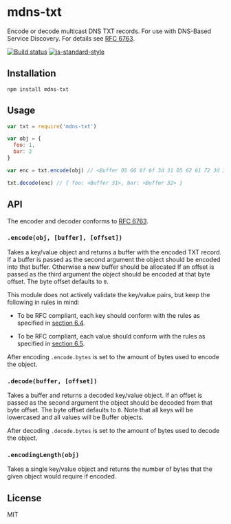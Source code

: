 # mdns-txt

Encode or decode multicast DNS TXT records. For use with DNS-Based
Service Discovery. For details see [RFC 6763](https://tools.ietf.org/html/rfc6763).

[![Build status](https://travis-ci.org/watson/mdns-txt.svg?branch=master)](https://travis-ci.org/watson/mdns-txt)
[![js-standard-style](https://img.shields.io/badge/code%20style-standard-brightgreen.svg?style=flat)](https://github.com/feross/standard)

## Installation

```
npm install mdns-txt
```

## Usage

```js
var txt = require('mdns-txt')

var obj = {
  foo: 1,
  bar: 2
}

var enc = txt.encode(obj) // <Buffer 05 66 6f 6f 3d 31 05 62 61 72 3d 32>

txt.decode(enc) // { foo: <Buffer 31>, bar: <Buffer 32> }
```

## API

The encoder and decoder conforms to [RFC 6763](https://tools.ietf.org/html/rfc6763).

### `.encode(obj, [buffer], [offset])`

Takes a key/value object and returns a buffer with the encoded TXT
record. If a buffer is passed as the second argument the object should
be encoded into that buffer. Otherwise a new buffer should be allocated
If an offset is passed as the third argument the object should be
encoded at that byte offset. The byte offset defaults to `0`.

This module does not actively validate the key/value pairs, but keep the
following in rules in mind:

- To be RFC compliant, each key should conform with the rules as
  specified in [section
  6.4](https://tools.ietf.org/html/rfc6763#section-6.4).

- To be RFC compliant, each value should conform with the rules as
  specified in [section
  6.5](https://tools.ietf.org/html/rfc6763#section-6.5).

After encoding `.encode.bytes` is set to the amount of bytes used to
encode the object.

### `.decode(buffer, [offset])`

Takes a buffer and returns a decoded key/value object. If an offset is
passed as the second argument the object should be decoded from that
byte offset. The byte offset defaults to `0`. Note that all keys will be
lowercased and all values will be Buffer objects.

After decoding `.decode.bytes` is set to the amount of bytes used to
decode the object.

### `.encodingLength(obj)`

Takes a single key/value object and returns the number of bytes that the given
object would require if encoded.

## License

MIT
